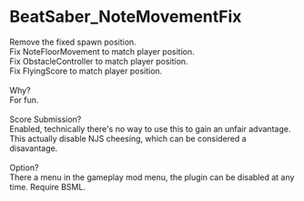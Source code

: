 # BeatSaber_NoteMovementFix
Remove the fixed spawn position. <br />
Fix NoteFloorMovement to match player position. <br />
Fix ObstacleController to match player position. <br />
Fix FlyingScore to match player position. <br />
<br />
Why? <br />
For fun. <br />
<br />
Score Submission? <br />
Enabled, technically there's no way to use this to gain an unfair advantage. <br />
This actually disable NJS cheesing, which can be considered a disavantage. <br />
<br />
Option? <br />
There a menu in the gameplay mod menu, the plugin can be disabled at any time. Require BSML.
